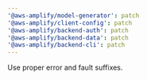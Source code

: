 ```yaml
---
'@aws-amplify/model-generator': patch
'@aws-amplify/client-config': patch
'@aws-amplify/backend-auth': patch
'@aws-amplify/backend-data': patch
'@aws-amplify/backend-cli': patch
---
```


Use proper error and fault suffixes.
